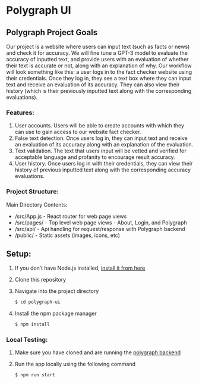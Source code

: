 # Polygraph UI

## Polygraph Project Goals
Our project is a website where users can input text (such as facts or news) and check it for accuracy. We will fine tune a GPT-3 model to evaluate the accuracy of inputted text, and provide users with an evaluation of whether their text is accurate or not, along with an explanation of why. Our workflow will look something like this: a user logs in to the fact checker website using their credentials. Once they log in, they see a text box where they can input text and receive an evaluation of its accuracy. They can also view their history (which is their previously inputted text along with the corresponding evaluations).

### Features:
1. User accounts. Users will be able to create accounts with which they can use to gain access to our website fact checker.
2. False text detection. Once users log in, they can input text and receive an evaluation of its accuracy along with an explanation of the evaluation.
3. Text validation. The text that users input will be vetted and verified for acceptable language and profanity to encourage result accuracy.
4. User history. Once users log in with their credentials, they can view their history of previous inputted text along with the corresponding accuracy evaluations.

### Project Structure:
Main Directory Contents:
- /src/App.js - React router for web page views
- /src/pages/ - Top level web page views - About, Login, and Polygraph
- /src/api/ - Api handling for request/response with Polygraph backend
- /public/ - Static assets (images, icons, etc)

## Setup:
1. If you don’t have Node.js installed, [install it from here](https://nodejs.org/en/download/)

2. Clone this repository

3. Navigate into the project directory

   ```bash
   $ cd polygraph-ui
   ```

4. Install the npm package manager
   ```bash
   $ npm install
   ```

### Local Testing:
1. Make sure you have cloned and are running the [polygraph backend](https://github.com/sanjanachin/polygraph)

2. Run the app locally using the following command
   ```bash
   $ npm run start
   ```